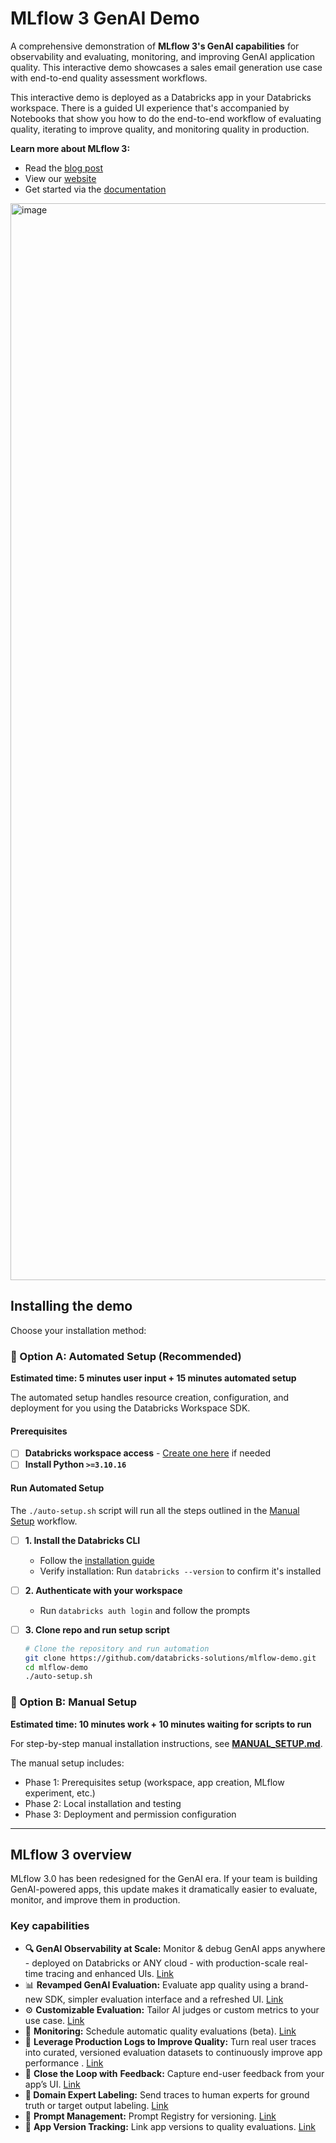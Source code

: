 # MLflow 3 GenAI Demo

A comprehensive demonstration of **MLflow 3's GenAI capabilities** for observability and evaluating, monitoring, and improving GenAI application quality. This interactive demo showcases a sales email generation use case with end-to-end quality assessment workflows.

This interactive demo is deployed as a Databricks app in your Databricks workspace. There is a guided UI experience that's accompanied by Notebooks that show you how to do the end-to-end workflow of evaluating quality, iterating to improve quality, and monitoring quality in production.

**Learn more about MLflow 3:**

- Read the [blog post](https://www.databricks.com/blog/mlflow-30-unified-ai-experimentation-observability-and-governance)
- View our [website](https://www.managed-mlflow.com/genai)
- Get started via the [documentation](https://docs.databricks.com/aws/en/mlflow3/genai/)

<img width="1723" alt="image" src="https://i.imgur.com/MXhaayF.gif" />

## Installing the demo

Choose your installation method:

### 🤖 Option A: Automated Setup (Recommended)

**Estimated time: 5 minutes user input + 15 minutes automated setup**

The automated setup handles resource creation, configuration, and deployment for you using the Databricks Workspace SDK.

#### Prerequisites
- [ ] **Databricks workspace access** - [Create one here](https://signup.databricks.com/?destination_url=/ml/experiments-signup?source=TRY_MLFLOW&dbx_source=TRY_MLFLOW&signup_experience_step=EXPRESS&provider=MLFLOW&utm_source=email_demo_github) if needed
- [ ] **Install Python `>=3.10.16`**

#### Run Automated Setup

The `./auto-setup.sh` script will run all the steps outlined in the [Manual Setup](#-option-b-manual-setup) workflow.


- [ ] **1. Install the Databricks CLI**
  - Follow the [installation guide](https://docs.databricks.com/aws/en/dev-tools/cli/install)
  - Verify installation: Run `databricks --version` to confirm it's installed
- [ ] **2. Authenticate with your workspace**
  - Run `databricks auth login` and follow the prompts
- [ ] **3. Clone repo and run setup script**

    ```bash
    # Clone the repository and run automation
    git clone https://github.com/databricks-solutions/mlflow-demo.git
    cd mlflow-demo
    ./auto-setup.sh
    ```


### 🔧 Option B: Manual Setup

**Estimated time: 10 minutes work + 10 minutes waiting for scripts to run**

For step-by-step manual installation instructions, see **[MANUAL_SETUP.md](MANUAL_SETUP.md)**.

The manual setup includes:
- Phase 1: Prerequisites setup (workspace, app creation, MLflow experiment, etc.)
- Phase 2: Local installation and testing
- Phase 3: Deployment and permission configuration

---

## MLflow 3 overview

MLflow 3.0 has been redesigned for the GenAI era. If your team is building GenAI-powered apps, this update makes it dramatically easier to evaluate, monitor, and improve them in production.

### Key capabilities

- **🔍 GenAI Observability at Scale:** Monitor & debug GenAI apps anywhere \- deployed on Databricks or ANY cloud \- with production-scale real-time tracing and enhanced UIs. [Link](https://docs.databricks.com/aws/en/mlflow3/genai/tracing/)
- 📊 **Revamped GenAI Evaluation:** Evaluate app quality using a brand-new SDK, simpler evaluation interface and a refreshed UI. [Link](https://docs.databricks.com/aws/en/mlflow3/genai/eval-monitor/)
- ⚙️ **Customizable Evaluation:** Tailor AI judges or custom metrics to your use case. [Link](https://docs.databricks.com/aws/en/mlflow3/genai/eval-monitor/custom-judge/)
- 👀 **Monitoring:** Schedule automatic quality evaluations (beta). [Link](https://docs.databricks.com/aws/en/mlflow3/genai/eval-monitor/run-scorer-in-prod)
- 🧪 **Leverage Production Logs to Improve Quality:** Turn real user traces into curated, versioned evaluation datasets to continuously improve app performance . [Link](https://docs.databricks.com/aws/en/mlflow3/genai/eval-monitor/build-eval-dataset)
- 📝 **Close the Loop with** **Feedback:** Capture end-user feedback from your app’s UI. [Link](https://docs.databricks.com/aws/en/mlflow3/genai/tracing/collect-user-feedback/)
- **👥 Domain Expert Labeling:** Send traces to human experts for ground truth or target output labeling. [Link](https://docs.databricks.com/aws/en/mlflow3/genai/human-feedback/expert-feedback/label-existing-traces)
- 📁 **Prompt Management:** Prompt Registry for versioning. [Link](https://docs.databricks.com/aws/en/mlflow3/genai/prompt-version-mgmt/prompt-registry/create-and-edit-prompts)
- 🧩 **App Version Tracking:** Link app versions to quality evaluations. [Link](https://docs.databricks.com/aws/en/mlflow3/genai/prompt-version-mgmt/version-tracking/track-application-versions-with-mlflow)
